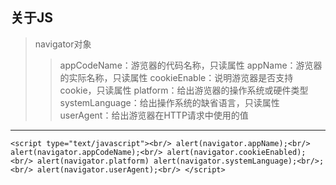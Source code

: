 ##  关于JS
> navigator对象
>>  appCodeName：游览器的代码名称，只读属性
>>  appName：游览器的实际名称，只读属性
>>  cookieEnable：说明游览器是否支持cookie，只读属性
>>  platform：给出游览器的操作系统或硬件类型
>>  systemLanguage：给出操作系统的缺省语言，只读属性
>>  userAgent：给出游览器在HTTP请求中使用的值
---
`<script type="text/javascript"><br/>
	alert(navigator.appName);<br/>
	alert(navigator.appCodeName);<br/>
	alert(navigator.cookieEnabled);<br/>
	alert(navigator.platform)
	alert(navigator.systemLanguage);<br/>;<br/>
	alert(navigator.userAgent);<br/>
</script>`
